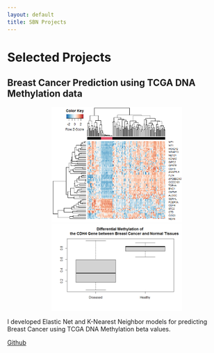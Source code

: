 ```yaml
---
layout: default
title: SBN Projects
---
```

# Selected Projects

## Breast Cancer Prediction using TCGA DNA Methylation data

<div style="text-align:center; font-size:60%;">
<img src="./images/Diff_meth_BreastCancer_vs_Normal.png" alt="" style="width:300px;">
<img src="./images/CDH4_Diff_meth_BreastCancer_vs_Normal.png" alt="" style="width:300px;">
</div>

I developed Elastic Net and K-Nearest Neighbor models for predicting Breast Cancer using TCGA DNA Methylation beta values. 

[Github](https://github.com/samuelbnkrumah/Breast-Cancer-Pred)
